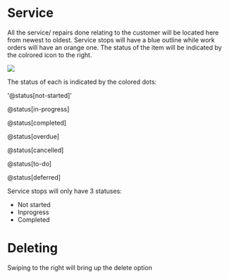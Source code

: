 # Service
All the service/ repairs done relating to the customer will be located here from newest to oldest. Service stops will have a blue outline while work orders will have an orange one. The status of the item will be indicated by the colrored icon to the right.

![](https://wiselibrary.blob.core.windows.net/docs/Mobile/ServiceHistory.png)

The status of each is indicated by the colored dots:

'@status[not-started]'

@status[in-progress]

@status[completed]

@status[overdue]

@status[cancelled]

@status[to-do]

@status[deferred]

Service stops will only have 3 statuses:
- Not started
- Inprogress
- Completed
 
 # Deleting
Swiping to the right will bring up the delete option

